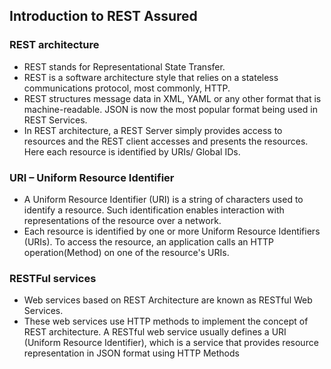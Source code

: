 ## Introduction to REST Assured

### REST architecture

-   REST stands for Representational State Transfer.
-   REST is a software architecture style that relies on a stateless communications protocol, most commonly, HTTP.
-   REST structures message data in XML, YAML or any other format that is machine-readable. JSON is now the most popular format being used in REST Services.
-   In REST architecture, a REST Server simply provides access to resources and the REST client accesses and presents the resources. Here each resource is identified by URIs/ Global IDs. 

### URI – Uniform Resource Identifier

-   A Uniform Resource Identifier (URI) is a string of characters used to identify a resource. Such identification enables interaction with representations of the resource over a network.
-   Each resource is identified by one or more Uniform Resource Identifiers (URIs). To access the resource, an application calls an HTTP operation(Method) on one of the resource's URIs.

### RESTFul services

-   Web services based on REST Architecture are known as RESTful Web Services.
-   These web services use HTTP methods to implement the concept of REST architecture. A RESTful web service usually defines a URI (Uniform Resource Identifier), which is a service that provides resource representation in JSON format using HTTP Methods

